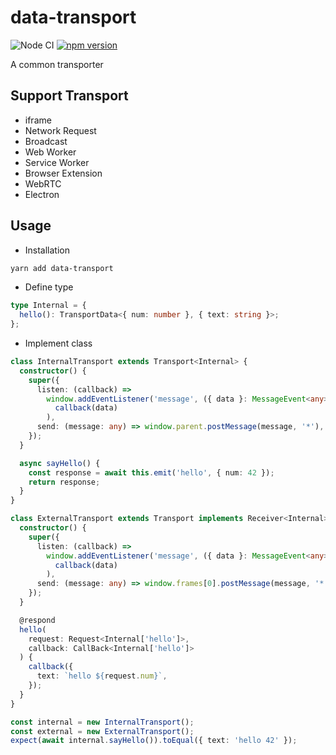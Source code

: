 # data-transport

![Node CI](https://github.com/unadlib/data-transport/workflows/Node%20CI/badge.svg)
[![npm version](https://badge.fury.io/js/data-transport.svg)](http://badge.fury.io/js/data-transport)

A common transporter

## Support Transport

- iframe
- Network Request
- Broadcast
- Web Worker
- Service Worker
- Browser Extension
- WebRTC
- Electron

## Usage

* Installation

```sh
yarn add data-transport
```

* Define type

```ts
type Internal = {
  hello(): TransportData<{ num: number }, { text: string }>;
};
```

* Implement class

```ts
class InternalTransport extends Transport<Internal> {
  constructor() {
    super({
      listen: (callback) =>
        window.addEventListener('message', ({ data }: MessageEvent<any>) =>
          callback(data)
        ),
      send: (message: any) => window.parent.postMessage(message, '*'),
    });
  }

  async sayHello() {
    const response = await this.emit('hello', { num: 42 });
    return response;
  }
}

class ExternalTransport extends Transport implements Receiver<Internal> {
  constructor() {
    super({
      listen: (callback) =>
        window.addEventListener('message', ({ data }: MessageEvent<any>) =>
          callback(data)
        ),
      send: (message: any) => window.frames[0].postMessage(message, '*'),
    });
  }

  @respond
  hello(
    request: Request<Internal['hello']>,
    callback: CallBack<Internal['hello']>
  ) {
    callback({
      text: `hello ${request.num}`,
    });
  }
}

const internal = new InternalTransport();
const external = new ExternalTransport();
expect(await internal.sayHello()).toEqual({ text: 'hello 42' });
```
